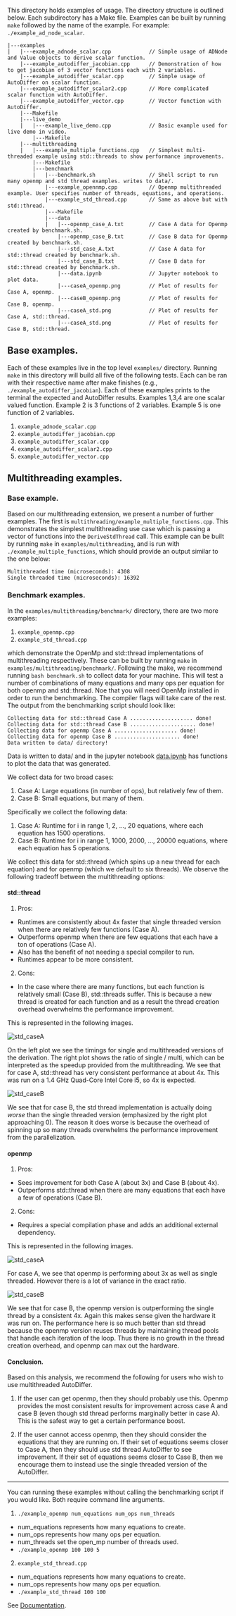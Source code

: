 This directory holds examples of usage. The directory structure is outlined below. 
Each subdirectory has a Make file. Examples can be built by running `make` followed
by the name of the example. For example: `./example_ad_node_scalar`.

```
|---examples
|   |---example_adnode_scalar.cpp            // Simple usage of ADNode and Value objects to derive scalar function.
    |---example_autodiffer_jacobian.cpp      // Demonstration of how to get jacobian of 3 vector functions each with 2 variables.
    |---example_autodiffer_scalar.cpp        // Simple usage of AutoDiffer on scalar function.
    |---example_autodiffer_scalar2.cpp       // More complicated scalar function with AutoDiffer.
    |---example_autodiffer_vector.cpp        // Vector function with AutoDiffer.
    |---Makefile
    |---live_demo
    |   |---example_live_demo.cpp            // Basic example used for live demo in video.
        |---Makefile
    |---multithreading
    |   |---example_multiple_functions.cpp   // Simplest multi-threaded example using std::threads to show performance improvements.
        |---Makefile
        |---benchmark
        |   |---benchmark.sh                 // Shell script to run many openmp and std thread examples. writes to data/.
            |---example_opennmp.cpp          // Openmp multithreaded example. User specifies number of threads, equations, and operations.
            |---example_std_thread.cpp       // Same as above but with std::thread.
            |---Makefile
            |---data
            |   |---openmp_case_A.txt        // Case A data for Openmp created by benchmark.sh.
                |---openmp_case_B.txt        // Case B data for Openmp created by benchmark.sh.
                |---std_case_A.txt           // Case A data for std::thread created by benchmark.sh.
                |---std_case_B.txt           // Case B data for std::thread created by benchmark.sh.
                |---data.ipynb               // Jupyter notebook to plot data.
                |---caseA_openmp.png         // Plot of results for Case A, openmp.
                |---caseB_openmp.png         // Plot of results for Case B, openmp.
                |---caseA_std.png            // Plot of results for Case A, std::thread.
                |---caseA_std.png            // Plot of results for Case B, std::thread.
```  

## Base examples.

Each of these examples live in the top level `examples/` directory. Running `make`
in this directory will build all five of the following tests. Each can be ran with
their respective name after make finishes (e.g., `./example_autodiffer_jacobian`).
Each of these examples prints to the terminal the expected and AutoDiffer results.
Examples 1,3,4 are one scalar valued function. Example 2 is 3 functions of 2 variables.
Example 5 is one function of 2 variables.

1. `example_adnode_scalar.cpp`
2. `example_autodiffer_jacobian.cpp`
3. `example_autodiffer_scalar.cpp`
4. `example_autodiffer_scalar2.cpp`
5. `example_autodiffer_vector.cpp` 

## Multithreading examples.

### Base example.
Based on our multithreading extension, we present a number of further examples. The first is
`multithreading/example_multiple_functions.cpp`. This demonstrates the simplest multithreading
use case which is passing a vector of functions into the `DeriveStdThread` call. This example 
can be built by running `make` in `examples/multithreading`, and is run with 
`./example_multiple_functions`, which should provide an output similar to the one below:

```
Multithreaded time (microseconds): 4308
Single threaded time (microseconds): 16392
```

### Benchmark examples.
In the `examples/multithreading/benchmark/` directory, there are two more examples:

1. `example_openmp.cpp`
2. `example_std_thread.cpp`

which demonstrate the OpenMp and std::thread implementations of multithreading respectively.
These can be built by running `make` in `examples/multithreading/benchmark/`. 
Following the make, we recommend running `bash benchmark.sh` to collect data for your machine.
This will test a number of combinations of many equations and many ops per equation for both
openmp and std::thread. Noe that you will need OpenMp installed in order to run the 
benchmarking. The compiler flags will take care of the rest. The output from the benchmarking script
should look like:

```
Collecting data for std::thread Case A .................... done!
Collecting data for std::thread Case B ..................... done!
Collecting data for openmp Case A .................... done!
Collecting data for openmp Case B ..................... done!
Data written to data/ directory!
```

Data is written to data/ and in the jupyter notebook [data.ipynb](multithreading/benchmark/data/data.ipynb) has
functions to plot the data that was generated. 

We collect data for two broad cases:
1. Case A: Large equations (in number of ops), but relatively few of them.
2. Case B: Small equations, but many of them.

Specifically we collect the following data:
1. Case A: Runtime for i in range 1, 2, ..., 20 equations, where each equation has 1500 operations.
1. Case B: Runtime for i in range 1, 1000, 2000, ..., 20000 equations, where each equation has 5 operations.

We collect this data for std::thread (which spins up a new thread for each equation) and
for openmp (which we default to six threads). We observe the following tradeoff between the 
multithreading options:

#### std::thread
1. Pros:
- Runtimes are consistently about 4x faster that single threaded version when there are relatively
few functions (Case A). 
- Outperforms openmp when there are few equations that each have a ton of operations (Case A).
- Also has the benefit of not needing a special compiler to run.
- Runtimes appear to be more consistent.

2. Cons:
- In the case where there are many functions, but each function is relatively small (Case B),
std::threads suffer. This is because a new thread is created for each function and
as a result the thread creation overhead overwhelms the performance improvement.

This is represented in the following images.

![std_caseA](multithreading/benchmark/data/caseA_std.png)

On the left plot we see the timings for single and multithreaded versions of the 
derivation. The right plot shows the ratio of single / multi, which can be 
interpreted as the speedup provided from the multithreading.
We see that for case A, std::thread has very consistent performance at about 4x. This was run
on a 1.4 GHz Quad-Core Intel Core i5, so 4x is expected.

![std_caseB](multithreading/benchmark/data/caseB_std.png)

We see that for case B, the std thread implementation is actually doing *worse* 
than the single threaded version (emphasized by the right plot approaching 0). The 
reason it does worse is because the overhead of spinning up so many threads overwhelms 
the performance improvement from the parallelization.  

#### openmp
1. Pros:
- Sees improvement for both Case A (about 3x) and Case B (about 4x). 
- Outperforms std::thread when there are many equations that each have a few of operations (Case B).

2. Cons:
- Requires a special compilation phase and adds an additional external dependency.

This is represented in the following images.

![std_caseA](multithreading/benchmark/data/caseA_openmp.png)

For case A, we see that openmp is performing about 3x as well as single threaded. However there
is a lot of variance in the exact ratio.

![std_caseB](multithreading/benchmark/data/caseB_openmp.png)

We see that for case B, the openmp version is outperforming the single thread 
by a consistent 4x. Again this makes sense given the hardware it was run on. The performance
here is so much better than std thread because the openmp version reuses threads 
by maintaining thread pools that handle each iteration of the loop. Thus there is no
growth in the thread creation overhead, and openmp can max out the hardware. 

#### Conclusion.
Based on this analysis, we recommend the following for users who wish to use
multithreaded AutoDiffer. 

1. If the user can get openmp, then they should probably use this. Openmp
provides the most consistent results for improvement across case A and case B (even 
though std thread performs marginally better in case A). This is the safest way to
get a certain performance boost.

2. If the user cannot access openmp, then they should consider the equations that they are
running on. If their set of equations seems closer to Case A, then they should use 
std thread AutoDiffer to see improvement. If their set of equations seems closer to 
Case B, then we encourage them to instead use the single threaded version of 
the AutoDiffer. 

-----

You can running these examples without calling the benchmarking script if you would like.
Both require command line arguments.

1. `./example_openmp num_equations num_ops num_threads`
- num_equations represents how many equations to create.
- num_ops represents how many ops per equation.
- num_threads set the open_mp number of threads used.
- `./example_openmp 100 100 5`
2. `example_std_thread.cpp`
- num_equations represents how many equations to create.
- num_ops represents how many ops per equation.
- `./example_std_thread 100 100`


See [Documentation](https://github.com/79-99/cs107-FinalProject/blob/master/docs/documentation.md).
